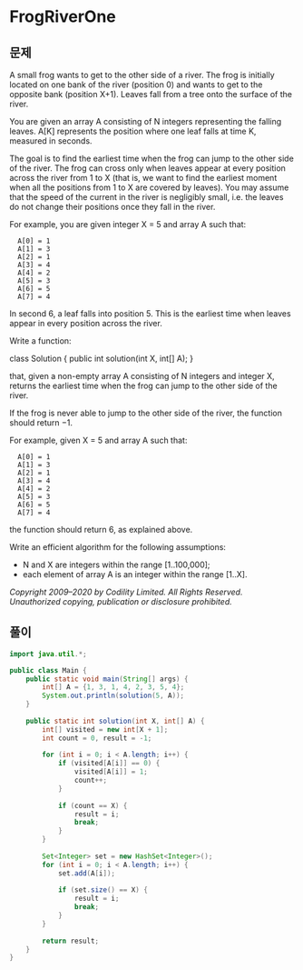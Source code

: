# FrogRiverOne

## 문제

A small frog wants to get to the other side of a river. The frog is initially located on one bank of the river (position 0) and wants to get to the opposite bank (position X+1). Leaves fall from a tree onto the surface of the river.

You are given an array A consisting of N integers representing the falling leaves. A[K] represents the position where one leaf falls at time K, measured in seconds.

The goal is to find the earliest time when the frog can jump to the other side of the river. The frog can cross only when leaves appear at every position across the river from 1 to X (that is, we want to find the earliest moment when all the positions from 1 to X are covered by leaves). You may assume that the speed of the current in the river is negligibly small, i.e. the leaves do not change their positions once they fall in the river.

For example, you are given integer X = 5 and array A such that:

```
  A[0] = 1
  A[1] = 3
  A[2] = 1
  A[3] = 4
  A[4] = 2
  A[5] = 3
  A[6] = 5
  A[7] = 4
```

In second 6, a leaf falls into position 5. This is the earliest time when leaves appear in every position across the river.

Write a function:

class Solution { public int solution(int X, int[] A); }

that, given a non-empty array A consisting of N integers and integer X, returns the earliest time when the frog can jump to the other side of the river.

If the frog is never able to jump to the other side of the river, the function should return −1.

For example, given X = 5 and array A such that:

```
  A[0] = 1
  A[1] = 3
  A[2] = 1
  A[3] = 4
  A[4] = 2
  A[5] = 3
  A[6] = 5
  A[7] = 4
```

the function should return 6, as explained above.

Write an efficient algorithm for the following assumptions:

* N and X are integers within the range [1..100,000];
* each element of array A is an integer within the range [1..X].

_Copyright 2009–2020 by Codility Limited. All Rights Reserved. Unauthorized copying, publication or disclosure prohibited._

## 풀이

``` java
import java.util.*;

public class Main {
	public static void main(String[] args) {
		int[] A = {1, 3, 1, 4, 2, 3, 5, 4};
		System.out.println(solution(5, A));
	}
	
	public static int solution(int X, int[] A) {
		int[] visited = new int[X + 1];
		int count = 0, result = -1;
		
		for (int i = 0; i < A.length; i++) {
			if (visited[A[i]] == 0) {
				visited[A[i]] = 1;
				count++;
			}
			
			if (count == X) {
				result = i;
				break;
			}
		}
		
		Set<Integer> set = new HashSet<Integer>();
		for (int i = 0; i < A.length; i++) {
			set.add(A[i]);
			
			if (set.size() == X) {
				result = i;
				break;
			}
		}
		
		return result;
	}
}
```
